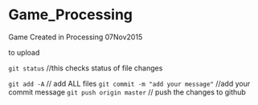 # Game_Processing
Game Created in Processing 07Nov2015

to upload

`git status` //this checks status of file changes

`git add -A` // add ALL files
`git commit -m "add your message"` //add your commit message
`git push origin master` // push the changes to github
